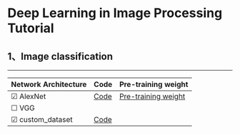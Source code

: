 # Deep Learning in Image Processing Tutorial



## 1、Image classification 

***

| Network  Architecture  | Code                                                         | Pre-training weight                                          |
| ---------------------- | ------------------------------------------------------------ | ------------------------------------------------------------ |
| &#9745; AlexNet        | [Code](https://github.com/MorvanLi/Python/tree/main/pytorch_classification/AlexNet) | [Pre-training weight](https://drive.google.com/file/d/1eOE0xMK5g2xt7rY4RLyUdVFFRMSt6kcu/view?usp=sharing) |
| &#9744; VGG            |                                                              |                                                              |
| &#9745; custom_dataset | [Code]()                                                     |                                                              |

